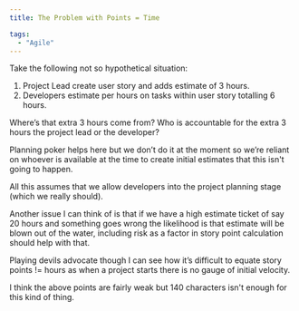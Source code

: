 ```yaml
---
title: The Problem with Points = Time

tags:
  - "Agile"
---
```

Take the following not so hypothetical situation:

1. Project Lead create user story and adds estimate of 3 hours.
2. Developers estimate per hours on tasks within user story totalling 6 hours.

Where’s that extra 3 hours come from? Who is accountable for the extra 3 hours the project lead or the developer?

Planning poker helps here but we don’t do it at the moment so we’re reliant on whoever is available at the time to create initial estimates that this isn't going to happen.

All this assumes that we allow developers into the project planning stage (which we really should).

Another issue I can think of is that if we have a high estimate ticket of say 20 hours and something goes wrong the likelihood is that estimate will be blown out of the water, including risk as a factor in story point calculation should help with that.

Playing devils advocate though I can see how it’s difficult to equate story points != hours as when a project starts there is no gauge of initial velocity.

I think the above points are fairly weak but 140 characters isn't enough for this kind of thing.
